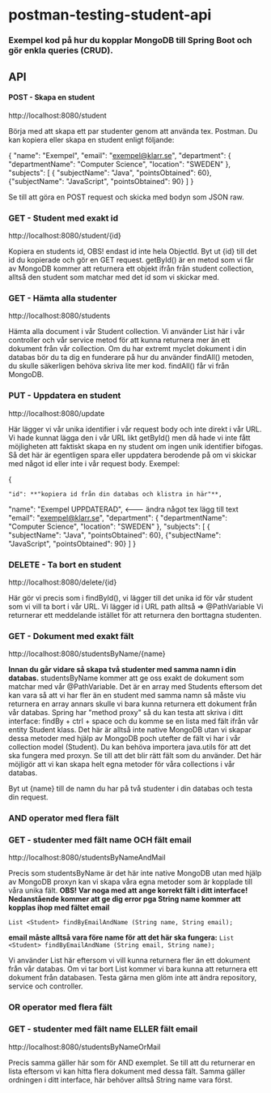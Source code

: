 # postman-testing-student-api

### Exempel kod på hur du kopplar MongoDB till Spring Boot och gör enkla queries (CRUD).

## API

#### POST - Skapa en student
http://localhost:8080/student

Börja med att skapa ett par studenter genom att använda tex. Postman. Du kan kopiera eller skapa en student enligt följande:

{ 
    "name": "Exempel", 
    "email": "exempel@klarr.se", 
    "department": { 
    "departmentName": "Computer Science", 
    "location": "SWEDEN" 
    }, 
    "subjects": [ {
    "subjectName": "Java", 
    "pointsObtained": 60}, 
    {"subjectName": "JavaScript",
    "pointsObtained": 90} ] 
}

Se till att göra en POST request och skicka med bodyn som JSON raw.

### GET - Student med exakt id
http://localhost:8080/student/{id}

Kopiera en students id, OBS! endast id inte hela ObjectId. Byt ut {id} till det id du kopierade och gör en GET request.
getById() är en metod som vi får av MongoDB kommer att returnera ett objekt ifrån från student collection, alltså den student som matchar med det id som vi skickar med.

### GET - Hämta alla studenter
http://localhost:8080/students

Hämta alla document i vår Student collection. Vi använder List här i vår controller och vår service metod för att kunna returnera mer än ett dokument från vår
collection. Om du har extremt myclet dokument i din databas bör du ta dig en funderare på hur du använder findAll() metoden, du skulle säkerligen behöva skriva lite mer kod.
findAll() får vi från MongoDB.

### PUT - Uppdatera en student
http://localhost:8080/update

Här lägger vi vår unika identifier i vår request body och inte direkt i vår URL. Vi hade kunnat lägga den i vår URL likt getById() men då hade vi inte fått
möjligheten att faktiskt skapa en ny student om ingen unik identifier bifogas. Så det här är egentligen spara eller uppdatera berodende på om vi skickar  med 
något id eller inte i vår request body. 
Exempel:

{

    "id": **"kopiera id från din databas och klistra in här"**,
   "name": "Exempel UPPDATERAD", <--- ändra något tex lägg till text
    "email": "exempel@klarr.se", 
    "department": { 
    "departmentName": "Computer Science", 
    "location": "SWEDEN" 
    }, 
    "subjects": [ {
    "subjectName": "Java", 
    "pointsObtained": 60}, 
    {"subjectName": "JavaScript",
    "pointsObtained": 90} ] 
}

### DELETE - Ta bort en student
http://localhost:8080/delete/{id}

Här gör vi precis som i findById(), vi lägger till det unika id för vår student som vi vill ta bort i vår URL. Vi lägger id i URL path alltså => @PathVariable
Vi returnerar ett meddelande istället för att returnera den borttagna studenten.

### GET - Dokument med exakt fält
http://localhost:8080/studentsByName/{name}

**Innan du går vidare så skapa två studenter med samma namn i din databas.**
studentsByName kommer att ge oss exakt de dokument som matchar med vår @PathVariable. Det är en array med Students eftersom det kan vara så att vi har fler än
en student med samma namn så måste viu returnera en array annars skulle vi bara kunna returnera ett dokument från vår databas.
Spring har "method proxy" så du kan testa att skriva i ditt interface: findBy + ctrl + space och du komme se en lista med fält ifrån vår entity Student klass.
Det här är alltså inte native MongoDB utan vi skapar dessa metoder med hjälp av MongoDB poch utefter de fält vi har i vår collection model (Student). Du kan behöva importera java.utils 
för att det ska fungera med proxyn. Se till att det blir rätt fält som du använder. 
Det här möjligör att vi kan skapa helt egna metoder för våra collections i vår databas.

Byt ut {name} till de namn du har på två studenter i din databas och testa din request.

### AND operator med flera fält
### GET - studenter med fält name OCH fält email
http://localhost:8080/studentsByNameAndMail

Precis som studentsByName är det här inte native MongoDB utan med hjälp av MongoDB proxyn kan vi skapa våra egna metoder som är kopplade till våra unika
fält. **OBS! Var noga med att ange korrekt fält i ditt interface! Nedanstående kommer att ge dig error pga String name kommer att kopplas ihop med fältet email**

`List <Student> findByEmailAndName (String name, String email);`

**email måste alltså vara före name för att det här ska fungera:**
`List <Student> findByEmailAndName (String email, String name);`
  
Vi använder List här eftersom vi vill kunna returnera fler än ett dokument från vår databas. Om vi tar bort List kommer vi bara kunna att returnera ett dokument
  från databasen. Testa gärna men glöm inte att ändra repository, service och controller.
    
### OR operator med flera fält
### GET - studenter med fält name ELLER fält email
http://localhost:8080/studentsByNameOrMail

Precis samma gäller här som för AND exemplet. Se till att du  returnerar en lista eftersom vi kan hitta flera dokument med dessa fält. Samma gäller ordningen i ditt interface, här behöver alltså String name vara först. 
  

